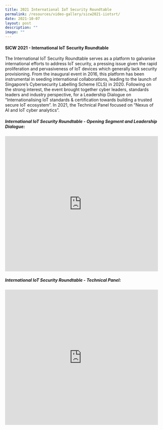 ```yaml
---
title: 2021 International IoT Security Roundtable
permalink: /resources/video-gallery/sicw2021-iiotsrt/
date: 2021-10-07
layout: post
description: ""
image: ""
---
```

#### **SICW 2021 - International IoT Security Roundtable**

The International IoT Security Roundtable serves as a platform to galvanise international efforts to address IoT security, a pressing issue given the rapid proliferation and pervasiveness of IoT devices which generally lack security provisioning. From the inaugural event in 2016, this platform has been instrumental in seeding international collaborations, leading to the launch of Singapore’s Cybersecurity Labelling Scheme (CLS) in 2020. Following on the strong interest, the event brought together cyber leaders, standards leaders and industry perspective, for a Leadership Dialogue on “Internationalising IoT standards &amp; certification towards building a trusted secure IoT ecosystem”. In 2021, the Technical Panel focused on “Nexus of AI and IoT cyber analytics”.

##### **International IoT Security Roundtable - Opening Segment and Leadership Dialogue:**
<iframe width="100%" height="445" src="https://www.youtube.com/embed/YrAXM2byNsQ" title="YouTube video player" frameborder="0" allow="accelerometer; autoplay; clipboard-write; encrypted-media; gyroscope; picture-in-picture" allowfullscreen=""></iframe>

##### **International IoT Security Roundtable - Technical Panel:**
<iframe width="100%" height="445" src="https://www.youtube.com/embed/dhwfTepFVPY" title="YouTube video player" frameborder="0" allow="accelerometer; autoplay; clipboard-write; encrypted-media; gyroscope; picture-in-picture" allowfullscreen=""></iframe>
